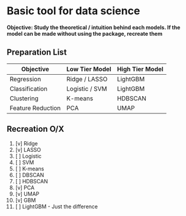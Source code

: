 # Basic tool for data science

**Objective: Study the theoretical / intuition behind each models.
If the model can be made without using the package, recreate them**

## Preparation List

| Objective | Low Tier Model | High Tier Model |
|-----------|----------------|-----------------|
| Regression | Ridge / LASSO | LightGBM |
| Classification | Logistic / SVM | LightGBM |
| Clustering | K-means | HDBSCAN |
| Feature Reduction | PCA | UMAP |

## Recreation O/X

 1. [v] Ridge
 2. [v] LASSO
 3. [ ] Logistic
 4. [ ] SVM
 5. [ ] K-means
 6. [ ] DBSCAN
 7. [ ] HDBSCAN
 8. [v] PCA
 9. [v] UMAP
10. [v] GBM
11. [ ] LightGBM - Just the difference